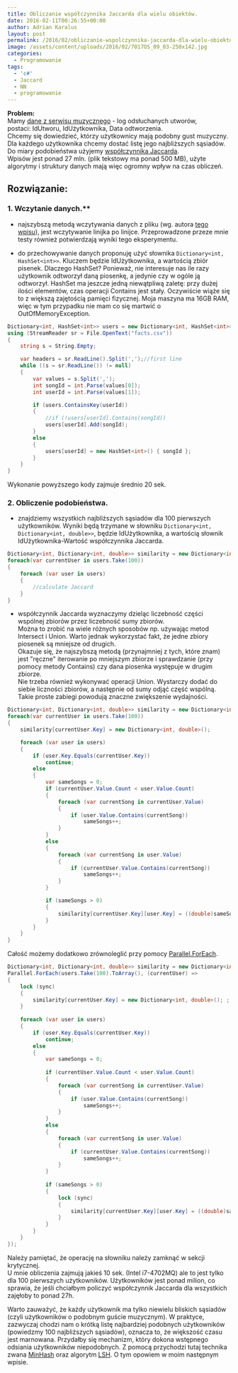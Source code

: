 ```yaml
---
title: Obliczanie współczynnika Jaccarda dla wielu obiektów.
date: 2016-02-11T00:26:55+00:00
author: Adrian Karalus
layout: post
permalink: /2016/02/obliczanie-wspolczynnika-jaccarda-dla-wielu-obiektow/
image: /assets/content/uploads/2016/02/7017OS_09_03-250x142.jpg
categories:
  - Programowanie
tags:
  - 'c#'
  - Jaccard
  - NN
  - programowanie
---
```

**Problem:**  
Mamy [dane z serwisu muzycznego](/assets/content/uploads/2016/02/facts.7z) - log odsłuchanych utworów, postaci: IdUtworu, IdUżytkownika, Data odtworzenia.  
Chcemy się dowiedzieć, którzy użytkownicy mają podobny gust muzyczny. Dla każdego użytkownika chcemy dostać listę jego najbliższych sąsiadów.  
Do miary podobieństwa użyjemy [współczynnika Jaccarda](https://en.wikipedia.org/wiki/Jaccard_index).  
Wpisów jest ponad 27 mln. (plik tekstowy ma ponad 500 MB), użyte algorytmy i struktury danych mają więc ogromny wpływ na czas obliczeń.

## Rozwiązanie:  

### 1. Wczytanie danych.**

 - najszybszą metodą wczytywania danych z pliku (wg. autora [tego wpisu](http://cc.davelozinski.com/c-sharp/fastest-way-to-read-text-files)), jest wczytywanie linijka po linijce. Przeprowadzone przeze mnie testy również potwierdzają wyniki tego eksperymentu.

 - do przechowywanie danych proponuję użyć słownika `Dictionary<int, HashSet<int>>`. Kluczem będzie IdUżytkownika, a wartością zbiór pisenek. Dlaczego HashSet? Ponieważ, nie interesuje nas ile razy użytkownik odtworzył daną piosenkę, a jedynie czy w ogóle ją odtworzył. HashSet ma jeszcze jedną niewątpliwą zaletę: przy dużej ilości elementów, czas operacji Contains jest stały. Oczywiście wiąże się to z większą zajętością pamięci fizycznej. Moja maszyna ma 16GB RAM, więc w tym przypadku nie mam co się martwić o OutOfMemoryException.

```csharp
Dictionary<int, HashSet<int>> users = new Dictionary<int, HashSet<int>>();
using (StreamReader sr = File.OpenText("facts.csv"))
{
    string s = String.Empty;

    var headers = sr.ReadLine().Split(',');//first line
    while ((s = sr.ReadLine()) != null)
    {
        var values = s.Split(',');
        int songId = int.Parse(values[0]);
        int userId = int.Parse(values[1]);

        if (users.ContainsKey(userId))
        {
            //if (!users[userId].Contains(songId))
            users[userId].Add(songId);
        }
        else
        {
            users[userId] = new HashSet<int>() { songId };
        }
    }
}
```

Wykonanie powyższego kody zajmuje średnio 20 sek.

### 2. Obliczenie podobieństwa.

 - znajdziemy wszystkich najbliższych sąsiadów dla 100 pierwszych użytkowników. Wyniki będą trzymane w słowniku `Dictionary<int, Dictionary<int, double>>`, będzie IdUżytkownika, a wartością słownik IdUżytkownika-Wartość współczynnika Jaccarda.

```csharp
Dictionary<int, Dictionary<int, double>> similarity = new Dictionary<int, Dictionary<int, double>>();
foreach(var currentUser in users.Take(100))
{
    foreach (var user in users)
    {
        //calculate Jaccard
    }
}
```

 - współczynnik Jaccarda wyznaczymy dzieląc liczebność części wspólnej zbiorów przez liczebność sumy zbiorów.  
Można to zrobić na wiele różnych sposobów np. używając metod Intersect i Union. Warto jednak wykorzystać fakt, że jedne zbiory piosenek są mniejsze od drugich.  
Okazuje się, że najszybszą metodą (przynajmniej z tych, które znam) jest "ręczne" iterowanie po mniejszym zbiorze i sprawdzanie (przy pomocy metody Contains) czy dana piosenka występuje w drugim zbiorze.  
Nie trzeba również wykonywać operacji Union. Wystarczy dodać do siebie liczności zbiorów, a następnie od sumy odjąć część wspólną. Takie proste zabiegi powodują znaczne zwiększenie wydajności.

```csharp
Dictionary<int, Dictionary<int, double>> similarity = new Dictionary<int, Dictionary<int, double>>();
foreach(var currentUser in users.Take(100))
{
    similarity[currentUser.Key] = new Dictionary<int, double>();

    foreach (var user in users)
    {
        if (user.Key.Equals(currentUser.Key))
            continue;
        else
        {
            var sameSongs = 0;
            if (currentUser.Value.Count < user.Value.Count)
            {
                foreach (var currentSong in currentUser.Value)
                {
                    if (user.Value.Contains(currentSong))
                        sameSongs++;
                }
            }
            else
            {
                foreach (var currentSong in user.Value)
                {
                    if (currentUser.Value.Contains(currentSong))
                        sameSongs++;
                }
            }

            if (sameSongs > 0)
            {
                similarity[currentUser.Key][user.Key] = ((double)sameSongs / ((currentUser.Value.Count() + user.Value.Count()) - sameSongs));
            }
        }
    }
}
```

Całość możemy dodatkowo zrównoleglić przy pomocy [Parallel.ForEach](/2016/01/parallel-for-czyli-prosty-sposob-na-z-zrownoleglenie/).

```csharp
Dictionary<int, Dictionary<int, double>> similarity = new Dictionary<int, Dictionary<int, double>>();
Parallel.ForEach(users.Take(100).ToArray(), (currentUser) =>
{
    lock (sync)
    {
        similarity[currentUser.Key] = new Dictionary<int, double>(); ;
    }
    
    foreach (var user in users)
    {
        if (user.Key.Equals(currentUser.Key))
            continue;
        else
        {
            var sameSongs = 0;
            
            if (currentUser.Value.Count < user.Value.Count)
            {
                foreach (var currentSong in currentUser.Value)
                {
                    if (user.Value.Contains(currentSong))
                        sameSongs++;
                }
            }
            else
            {
                foreach (var currentSong in user.Value)
                {
                    if (currentUser.Value.Contains(currentSong))
                        sameSongs++;
                }
            }
            
            if (sameSongs > 0)
            {
                lock (sync)
                {
                    similarity[currentUser.Key][user.Key] = ((double)sameSongs / ((currentUser.Value.Count() + user.Value.Count()) - sameSongs));
                }
            }
        }
    }
});
```

Należy pamiętać, że operację na słowniku należy zamknąć w sekcji krytycznej.  
U mnie obliczenia zajmują jakieś 10 sek. (Intel i7-4702MQ) ale to jest tylko dla 100 pierwszych użytkowników. Użytkowników jest ponad milion, co sprawia, że jeśli chciałbym policzyć współczynnik Jaccarda dla wszystkich zajęłoby to ponad 27h.

Warto zauważyć, że każdy użytkownik ma tylko niewielu bliskich sąsiadów (czyli użytkowników o podobnym guście muzycznym). W praktyce, zazwyczaj chodzi nam o krótką listę najbardziej podobnych użytkowników (powiedzmy 100 najbliższych sąsiadów), oznacza to, że większość czasu jest marnowana. Przydałby się mechanizm, który dokona wstępnego odsiania użytkowników niepodobnych. Z pomocą przychodzi tutaj technika zwana [MinHash](/2016/03/minhash/2016-03-04-minhash") oraz algorytm [LSH](en.wikipedia.org/wiki/Locality-sensitive_hashing). O tym opowiem w moim następnym wpisie.
